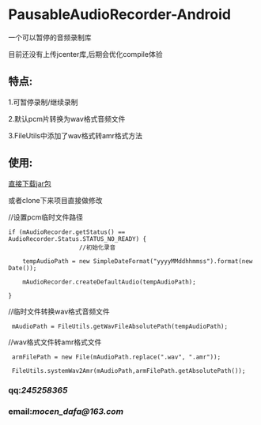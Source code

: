 # PausableAudioRecorder-Android


一个可以暂停的音频录制库

目前还没有上传jcenter库,后期会优化compile体验

## 特点:
1.可暂停录制/继续录制

2.默认pcm片转换为wav格式音频文件

3.FileUtils中添加了wav格式转amr格式方法

## 使用:
[直接下载jar包](https://github.com/dafaWang/pausableAudioRecorder/releases/download/1.0/pausableAudioRecorder.jar)

或者clone下来项目直接做修改

//设置pcm临时文件路径


    if (mAudioRecorder.getStatus() == AudioRecorder.Status.STATUS_NO_READY) {
                        //初始化录音

        tempAudioPath = new SimpleDateFormat("yyyyMMddhhmmss").format(new Date());

        mAudioRecorder.createDefaultAudio(tempAudioPath);

    }



//临时文件转换wav格式音频文件


     mAudioPath = FileUtils.getWavFileAbsolutePath(tempAudioPath);



//wav格式文件转amr格式文件


     armFilePath = new File(mAudioPath.replace(".wav", ".amr"));

     FileUtils.systemWav2Amr(mAudioPath,armFilePath.getAbsolutePath());




### qq:_245258365_
### email:_mocen_dafa@163.com_




